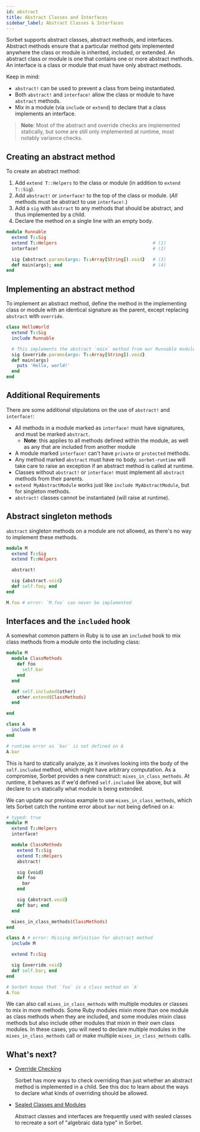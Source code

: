 ```yaml
---
id: abstract
title: Abstract Classes and Interfaces
sidebar_label: Abstract Classes & Interfaces
---
```


Sorbet supports abstract classes, abstract methods, and interfaces. Abstract
methods ensure that a particular method gets implemented anywhere the class or
module is inherited, included, or extended. An abstract class or module is one
that contains one or more abstract methods. An interface is a class or module
that must have only abstract methods.

Keep in mind:

- `abstract!` can be used to prevent a class from being instantiated.
- Both `abstract!` and `interface!` allow the class or module to have `abstract`
  methods.
- Mix in a module (via `include` or `extend`) to declare that a class implements
  an interface.

> **Note**: Most of the abstract and override checks are implemented statically,
> but some are still only implemented at runtime, most notably variance checks.

## Creating an abstract method

To create an abstract method:

1.  Add `extend T::Helpers` to the class or module (in addition to
    `extend T::Sig`).
1.  Add `abstract!` or `interface!` to the top of the class or module. (_All_
    methods must be abstract to use `interface!`.)
1.  Add a `sig` with `abstract` to any methods that should be abstract, and thus
    implemented by a child.
1.  Declare the method on a single line with an empty body.

```ruby
module Runnable
  extend T::Sig
  extend T::Helpers                                    # (1)
  interface!                                           # (2)

  sig {abstract.params(args: T::Array[String]).void}   # (3)
  def main(args); end                                  # (4)
end
```

## Implementing an abstract method

To implement an abstract method, define the method in the implementing class or
module with an identical signature as the parent, except replacing `abstract`
with `override`.

```ruby
class HelloWorld
  extend T::Sig
  include Runnable

  # This implements the abstract `main` method from our Runnable module:
  sig {override.params(args: T::Array[String]).void}
  def main(args)
    puts 'Hello, world!'
  end
end
```

## Additional Requirements

There are some additional stipulations on the use of `abstract!` and
`interface!`:

- All methods in a module marked as `interface!` must have signatures, and must
  be marked `abstract`.
  - **Note**: this applies to all methods defined within the module, as well as
    any that are included from another module
- A module marked `interface!` can't have `private` or `protected` methods.
- Any method marked `abstract` must have no body. `sorbet-runtime` will take
  care to raise an exception if an abstract method is called at runtime.
- Classes without `abstract!` or `interface!` must implement all `abstract`
  methods from their parents.
- `extend MyAbstractModule` works just like `include MyAbstractModule`, but for
  singleton methods.
- `abstract!` classes cannot be instantiated (will raise at runtime).

## Abstract singleton methods

`abstract` singleton methods on a module are not allowed, as there's no way to
implement these methods.

```ruby
module M
  extend T::Sig
  extend T::Helpers

  abstract!

  sig {abstract.void}
  def self.foo; end
end

M.foo # error: `M.foo` can never be implemented
```

## Interfaces and the `included` hook

A somewhat common pattern in Ruby is to use an `included` hook to mix class
methods from a module onto the including class:

```ruby
module M
  module ClassMethods
    def foo
      self.bar
    end
  end

  def self.included(other)
    other.extend(ClassMethods)
  end

end

class A
  include M
end

# runtime error as `bar` is not defined on A
A.bar
```

This is hard to statically analyze, as it involves looking into the body of the
`self.included` method, which might have arbitrary computation. As a compromise,
Sorbet provides a new construct: `mixes_in_class_methods`. At runtime, it
behaves as if we'd defined `self.included` like above, but will declare to `srb`
statically what module is being extended.

We can update our previous example to use `mixes_in_class_methods`, which lets
Sorbet catch the runtime error about `bar` not being defined on `A`:

```ruby
# typed: true
module M
  extend T::Helpers
  interface!

  module ClassMethods
    extend T::Sig
    extend T::Helpers
    abstract!

    sig {void}
    def foo
      bar
    end

    sig {abstract.void}
    def bar; end
  end

  mixes_in_class_methods(ClassMethods)
end

class A # error: Missing definition for abstract method
  include M

  extend T::Sig

  sig {override.void}
  def self.bar; end
end

# Sorbet knows that `foo` is a class method on `A`
A.foo
```

We can also call `mixes_in_class_methods` with multiple modules or classes to
mix in more methods. Some Ruby modules mixin more than one module as class
methods when they are included, and some modules mixin class methods but also
include other modules that mixin in their own class modules. In these cases, you
will need to declare multiple modules in the `mixes_in_class_methods` call or
make multiple `mixes_in_class_methods` calls.

## What's next?

- [Override Checking](override-checking.md)

  Sorbet has more ways to check overriding than just whether an abstract method
  is implemented in a child. See this doc to learn about the ways to declare
  what kinds of overriding should be allowed.

- [Sealed Classes and Modules](sealed.md)

  Abstract classes and interfaces are frequently used with sealed classes to
  recreate a sort of "algebraic data type" in Sorbet.
